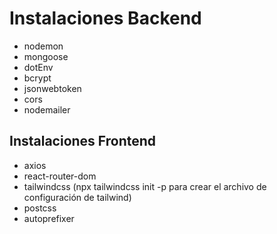 # Instalaciones Backend

- nodemon
- mongoose
- dotEnv
- bcrypt
- jsonwebtoken
- cors
- nodemailer

## Instalaciones Frontend

- axios
- react-router-dom
- tailwindcss (npx tailwindcss init -p para crear el archivo de configuración de tailwind)
- postcss
- autoprefixer